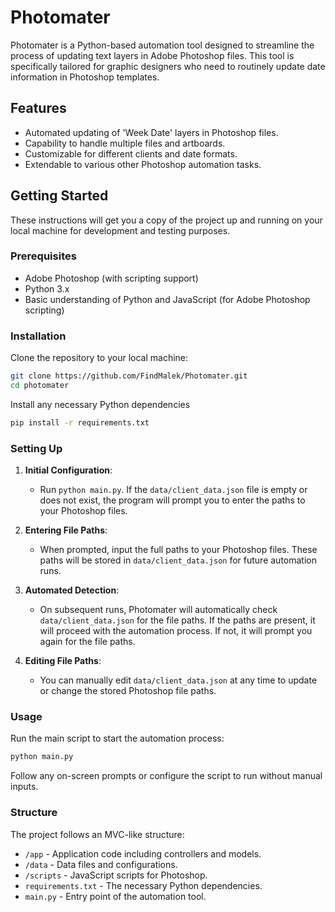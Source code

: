# Photomater

Photomater is a Python-based automation tool designed to streamline the process of updating text layers in Adobe Photoshop files. This tool is specifically tailored for graphic designers who need to routinely update date information in Photoshop templates.

## Features

- Automated updating of 'Week Date' layers in Photoshop files.
- Capability to handle multiple files and artboards.
- Customizable for different clients and date formats.
- Extendable to various other Photoshop automation tasks.

## Getting Started

These instructions will get you a copy of the project up and running on your local machine for development and testing purposes.

### Prerequisites

- Adobe Photoshop (with scripting support)
- Python 3.x
- Basic understanding of Python and JavaScript (for Adobe Photoshop scripting)

### Installation

Clone the repository to your local machine:

```bash
git clone https://github.com/FindMalek/Photomater.git
cd photomater
```

Install any necessary Python dependencies

```bash
pip install -r requirements.txt
```

### Setting Up

1. **Initial Configuration**:

   - Run `python main.py`. If the `data/client_data.json` file is empty or does not exist, the program will prompt you to enter the paths to your Photoshop files.

2. **Entering File Paths**:

   - When prompted, input the full paths to your Photoshop files. These paths will be stored in `data/client_data.json` for future automation runs.

3. **Automated Detection**:

   - On subsequent runs, Photomater will automatically check `data/client_data.json` for the file paths. If the paths are present, it will proceed with the automation process. If not, it will prompt you again for the file paths.

4. **Editing File Paths**:
   - You can manually edit `data/client_data.json` at any time to update or change the stored Photoshop file paths.

### Usage

Run the main script to start the automation process:

```bash
python main.py
```

Follow any on-screen prompts or configure the script to run without manual inputs.

### Structure

The project follows an MVC-like structure:

- `/app` - Application code including controllers and models.
- `/data` - Data files and configurations.
- `/scripts` - JavaScript scripts for Photoshop.
- `requirements.txt` - The necessary Python dependencies.
- `main.py` - Entry point of the automation tool.
